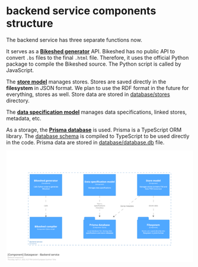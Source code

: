 # backend service components structure

The backend service has three separate functions now.

It serves as a [**Bikeshed generator**](../src/transformers/bikeshed.ts) API. Bikeshed has no public API to convert `.bs` files to the final `.html` file. Therefore, it uses the official Python package to compile the Bikeshed source. The Python script is called by JavaScript.

The [**store model**](../src/models/local-store-model.ts) manages stores. Stores are saved directly in the **filesystem** in JSON format. We plan to use the RDF format in the future for everything, stores as well. Store data are stored in [database/stores](../database/stores) directory.

The [**data specification model**](../src/models/data-specification-model.ts) manages data specifications, linked stores, metadata, etc.

As a storage, the [**Prisma database**](https://www.prisma.io/) is used. Prisma is a TypeScript ORM library. The [database schema](../prisma/schema.prisma) is compiled to TypeScript to be used directly in the code. Prisma data are stored in [database/database.db](../database/database.db) file.

![Editor's components](../../../documentation/diagrams/backendComponentView.png)
